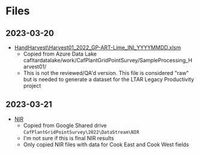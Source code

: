 # Files

## 2023-03-20

- [HandHarvest\Harvest01_2022_GP-ART-Lime_INI_YYYYMMDD.xlsm](HandHarvest\Harvest01_2022_GP-ART-Lime_INI_YYYYMMDD.xlsm)
  - Copied from Azure Data Lake cafltardatalake/work/CafPlantGridPointSurvey/SampleProcessing_Harvest01/
  - This is not the reviewed/QA'd version. This file is considered "raw" but is needed to generate a dataset for the LTAR Legacy Productivity project

## 2023-03-21

- [NIR](NIR)
  - Copied from Google Shared drive `CafPlantGridPointSurvey\2022\DataStream\NIR`
  - I'm not sure if this is final NIR results
  - Only copied NIR files with data for Cook East and Cook West fields
